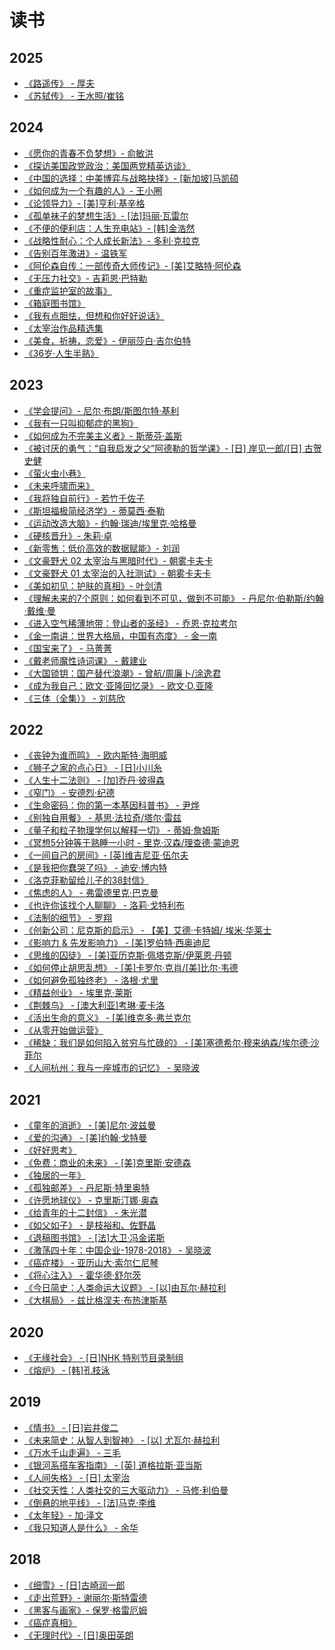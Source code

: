 # 读书

## 2025
- [《路遥传》 - 厚夫](./2025/0422-路遥传)
- [《苏轼传》 - 王水照/崔铭](./2025/0314-苏轼传)

## 2024
- [《愿你的青春不负梦想》- 俞敏洪](./2024/1226-愿你的青春不负梦想)
- [《探访美国政党政治：美国两党精英访谈》](./2024/0902-探访美国政党政治-美国两党精英访谈)
- [《中国的选择：中美博弈与战略抉择》- [新加坡]马凯硕](./2024/0628-中国的选择-中美博弈与战略抉择)
- [《如何成为一个有趣的人》- 王小圈](./2024/0628-如何成为一个有趣的人)
- [《论领导力》- [美]亨利·基辛格](./2024/0628-论领导力)
- [《孤单袜子的梦想生活》- [法]玛丽·瓦雷尔](./2024/0628-孤单袜子的梦想生活)
- [《不便的便利店：人生充电站》- [韩]金浩然](./2024/0628-不便的便利店-人生充电站)
- [《战略性耐心：个人成长新法》- 多利·克拉克](./2024/0624-战略性耐心-个人成长新法)
- [《告别百年激进》- 温铁军](./2024/0508-告别百年激进)
- [《阿伦森自传：一部传奇大师传记》- [美]艾略特·阿伦森](./2024/0318-阿伦森自传)
- [《无压力社交》- 吉莉恩·巴特勒](./2024/0113-无压力社交)
- [《重症监护室的故事》](./2024/0110-重症监护室的故事)
- [《箱庭图书馆》](./2024/0110-箱庭图书馆)
- [《我有点胆怯，但想和你好好说话》](./2024/0110-我有点胆怯-但想和你好好说话)
- [《太宰治作品精选集](./2024/0110-太宰治作品精选集)
- [《美食，祈祷，恋爱》- 伊丽莎白·吉尔伯特](./2024/0110-美食-祈祷-恋爱)
- [《36岁·人生半熟》](./2024/0110-36岁人生半熟)
## 2023
- [《学会提问》- 尼尔·布朗/斯图尔特·基利](./2023/1127-学会提问)
- [《我有一只叫抑郁症的黑狗》](./2023/1110-我有一只叫抑郁症的黑狗)
- [《如何成为不完美主义者》- 斯蒂芬·盖斯](./2023/1017-如何成为不完美主义者)
- [《被讨厌的勇气：“自我启发之父”阿德勒的哲学课》- [日] 岸见一郎/[日] 古贺史健](./2023/0909-被讨厌的勇气)
- [《萤火虫小巷》](./2023/0823-萤火虫小巷)
- [《未来呼啸而来》](./2023/0823-未来呼啸而来)
- [《我将独自前行》- 若竹千佐子](./2023/0726-我将独自前行)
- [《斯坦福极简经济学》- 蒂莫西·泰勒](./2023/0608-斯坦福极简经济学)
- [《运动改造大脑》- 约翰·瑞迪/埃里克·哈格曼](./2023/0504-运动改造大脑)
- [《硬核晋升》- 朱莉·卓](./2023/0504-硬核晋升)
- [《新零售：低价高效的数据赋能》- 刘润](./2023/0504-新零售-低价高效的数据赋能.md)
- [《文豪野犬 02 太宰治与黑暗时代》- 朝雾卡夫卡](./2023/0504-文豪野犬-02-太宰治与黑暗时代)
- [《文豪野犬 01 太宰治的入社测试》- 朝雾卡夫卡](./2023/0504-文豪野犬-01-太宰治的入社测试)
- [《美如初见：护肤的真相》- 叶剑清](./2023/0504-美如初见-护肤的真相)
- [《理解未来的7个原则：如何看到不可见，做到不可能》 - 丹尼尔·伯勒斯/约翰·戴维·曼](./2023/0504-理解未来的7个原则-如何看到不可见-做到不可能)
- [《进入空气稀薄地带：登山者的圣经》 - 乔恩·克拉考尔](./2023/0504-进入空气稀薄地带-登山者的圣经)
- [《金一南讲：世界大格局，中国有态度》 - 金一南](./2023/0504-金一南讲-世界大格局-中国有态度)
- [《国宝来了》 - 马菁菁](./2023/0504-国宝来了)
- [《戴老师魔性诗词课》 - 戴建业](./2023/0504-戴老师魔性诗词课)
- [《大国锁钥：国产替代浪潮》- 曾航/周廉卜/涂逸君](./2023/0504-大国锁钥-国产替代浪潮)
- [《成为我自己：欧文·亚隆回忆录》 - 欧文·D.亚隆](./2023/0504-成为我自己-欧文亚隆回忆录)
- [《三体（全集）》 - 刘慈欣](./2023/0109-三体)
## 2022
- [《丧钟为谁而鸣》 - 欧内斯特·海明威](./2022/1204-丧钟为谁而鸣)
- [《狮子之家的点心日》 - [日]小川糸](./2022/1108-狮子之家的点心日)
- [《人生十二法则》 - [加]乔丹·彼得森](./2022/1108-人生十二法则)
- [《窄门》 - 安德烈·纪德](./2022/0922-窄门)
- [《生命密码：你的第一本基因科普书》 - 尹烨](./2022/0917-生命密码-你的第一本基因科普书)
- [《别独自用餐》 - 基思·法拉奇/塔尔·雷兹](./2022/0731-别独自用餐)
- [《量子和粒子物理学何以解释一切》 - 蒂姆·詹姆斯](./2022/0709-量子和粒子物理学何以解释一切)
- [《冥想5分钟等于熟睡一小时 - 里克·汉森/理查德·蒙迪恩](./2022/0630-冥想5分钟等于熟睡一小时)
- [《一间自己的房间》- [英]维吉尼亚·伍尔夫 ](./2022/0615-一间自己的房间)
- [《是我把你蠢哭了吗》 - 迪安·博内特](./2022/0606-是我把你蠢哭了吗)
- [《洛克菲勒留给儿子的38封信》](./2022/0606-洛克菲勒留给儿子的38封信)
- [《焦虑的人》 - 弗雷德里克·巴克曼](./2022/0606-焦虑的人.md)
- [《也许你该找个人聊聊》 - 洛莉·戈特利布](./2022/0525-也许你该找个人聊聊.md)
- [《法制的细节》 - 罗翔](./2022/0429-法制的细节.md)
- [《创新公司：尼克斯的启示》 - 【美】艾德·卡特姆/ 埃米·华莱士](./2022/0429-创新公司-尼克斯的启示.md)
- [《影响力 & 先发影响力》 - [美]罗伯特·西奥迪尼](./2022/0406-影响力-先发影响力)
- [《思维的囚徒》 - [美]亚历克斯·佩塔克斯/伊莱恩·丹顿](./2022/0406-思维的囚徒)
-  [《如何停止胡思乱想》 - [美]卡罗尔·克肖/[美]比尔·韦德](./2022/0406-如何停止胡思乱想)
- [《如何避免孤独终老》 - 洛根·尤里](./2022/0406-如何避免孤独终老.md)
- [《精益创业》 - 埃里克·莱斯](./2022/0406-精益创业.md)
- [《荆棘鸟》 - [澳大利亚]考琳·麦卡洛](./2022/0406-荆棘鸟.md)
 - [《活出生命的意义》 - [美]维克多·弗兰克尔](./2022/0406-活出生命的意义.md)
- [《从零开始做运营》](./2022/0406-从零开始做运营.md)
- [《稀缺：我们是如何陷入贫穷与忙碌的》 - [美]塞德希尔·穆来纳森/埃尔德·沙菲尔](./2022/0108-稀缺-我们是如何陷入贫穷与忙碌的.md)
- [《人间杭州：我与一座城市的记忆》 - 吴晓波](./2022/0107-人间杭州-我与一座城市的记忆.md)
## 2021
- [《童年的消逝》 - [美]尼尔·波兹曼](./2021/1130-童年的消逝.md)
- [《爱的沟通》 - [美]约翰·戈特曼](./2021/1130-爱的沟通.md)
- [《好好思考》](./2021/1115-好好思考.md)
- [《免费：商业的未来》 - [美]克里斯·安德森](./2021/0827-免费-商业的未来.md)
- [《独居的一年》](./2021/0827-独居的一年.md)
- [《孤独邮差》 - 丹尼斯·特里奥特](./2021/0731-孤独邮差.md)
- [《许愿地球仪》 - 克里斯汀娜·奥森](./2021/0729-许愿地球仪.md)
- [《给青年的十二封信》 - 朱光潜](./2021/0729-给青年的十二封信.md)
- [《如父如子》 - 是枝裕和、佐野晶](./2021/0726-如父如子.md)
- [《退稿图书馆》 - [法]大卫·冯金诺斯](./2021/0721-退稿图书馆.md)
- [《激荡四十年：中国企业-1978-2018》 - 吴晓波](./2021/0720-激荡四十年-中国企业-1978-2018.md)
- [《癌症楼》 - 亚历山大·索尔仁尼琴](./2021/0715-癌症楼.md)
- [《将心注入》 - 霍华德·舒尔茨](./2021/0703-将心注入.md)
- [《今日简史：人类命运大议题》 - [以]由瓦尔·赫拉利](./2021/0627-今日简史-人类命运大议题.md)
- [《大棋局》 - 兹比格涅夫·布热津斯基](./2021/0409-大棋局.md)
## 2020
- [《无缘社会》 - [日]NHK 特别节目录制组](./2020/1217-无缘社会.md)
- [《熔炉》 - [韩]孔枝泳](2020/0624-熔炉.md)
## 2019
- [《情书》 - [日]岩井俊二](2019/0909-情书.md)
- [《未来简史：从智人到智神》 -  [以] 尤瓦尔·赫拉利](2019/0907-未来简史-从智人到智神.md)
- [《万水千山走遍》 - 三毛](2019/0513-万水千山走遍.md)
- [《银河系搭车客指南》 -  [英] 道格拉斯·亚当斯](2019/0504-银河系搭车客指南.md)
- [《人间失格》 -  [日] 太宰治](2019/0413-人间失格.md)
- [《社交天性：人类社交的三大驱动力》 - 马修·利伯曼](2019/0310-社交天性-人类社交的三大驱动力.md)
- [《倒悬的地平线》 - [法]马克·李维](2019/0213-倒悬的地平线.md)
- [《太年轻》- 加·泽文](2019/0115-太年轻.md)
- [《我只知道人是什么》 - 余华](2019/0112-我只知道人是什么.md)
## 2018
- [《细雪》- [日]古崎润一郎](2018/1226-细雪.md)
- [《走出荒野》- 谢丽尔·斯特雷德](2018/1214-走出荒野.md)
- [《黑客与画家》- 保罗·格雷厄姆](2018/1206-黑客与画家.md)
- [《癌症真相》](2018/1110-癌症真相.md)
- [《无理时代》- [日]奥田英朗](2018/1028-无理时代.md)